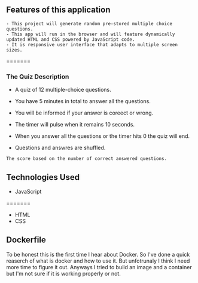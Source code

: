 
## Features of this application
```
- This project will generate random pre-stored multiple choice questions. 
- This app will run in the browser and will feature dynamically updated HTML and CSS powered by JavaScript code.
- It is responsive user interface that adapts to multiple screen sizes.
```


=======
### The Quiz Description
- A quiz of 12 multiple-choice questions.
- You have 5 minutes in total to answer all the questions.
- You will be informed if your answer is coreect or wrong.
- The timer will pulse when it remains 10 seconds.
- When you answer all the questions or the timer hits 0 the quiz will end.

- Questions and answres are shuffled.
```
The score based on the number of correct answered questions.
```
## Technologies Used

* JavaScript

=======
* HTML
* CSS
## Dockerfile
To be honest this is the first time I hear about Docker. So I've done a quick reaserch of what is docker and how to use it. But unfotrunaly I think I need more time to figure it out. Anyways I tried to build an image and a container but I'm not sure if it is working properly or not.